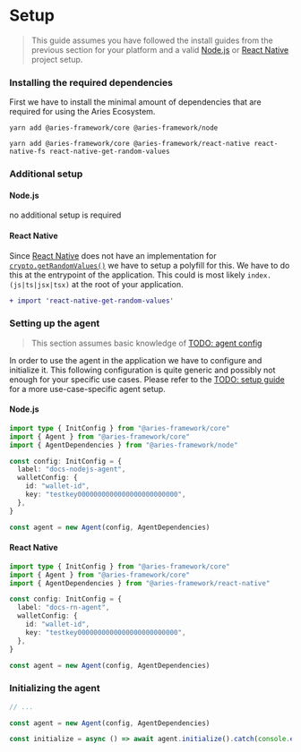 # Setup

> This guide assumes you have followed the install guides from the previous
> section for your platform and a valid [Node.js](https://nodejs.org) or [React
> Native](https://reactnative.dev) project setup.

### Installing the required dependencies

First we have to install the minimal amount of dependencies that are required
for using the Aries Ecosystem.

```console title="Node.js"
yarn add @aries-framework/core @aries-framework/node
```

```console title="React Native"
yarn add @aries-framework/core @aries-framework/react-native react-native-fs react-native-get-random-values
```

### Additional setup

#### Node.js

no additional setup is required

#### React Native

Since [React Native](https://reactnative.dev) does not have an implementation
for
[`crypto.getRandomValues()`](https://developer.mozilla.org/en-US/docs/Web/API/Crypto/getRandomValues)
we have to setup a polyfill for this. We have to do this at the entrypoint of
the application. This could is most likely `index.(js|ts|jsx|tsx)` at the root
of your application.

```diff title="index.tsx" showLineNumbers
+ import 'react-native-get-random-values'
```

### Setting up the agent

> This section assumes basic knowledge of [TODO: agent
> config](https://example.org)

In order to use the agent in the application we have to configure and
initialize it. This following configuration is quite generic and possibly not
enough for your specific use cases. Please refer to the [TODO: setup
guide](https://example.org) for a more use-case-specific agent setup.

#### Node.js

```typescript title="index.ts" showLineNumbers
import type { InitConfig } from "@aries-framework/core"
import { Agent } from "@aries-framework/core"
import { AgentDependencies } from "@aries-framework/node"

const config: InitConfig = {
  label: "docs-nodejs-agent",
  walletConfig: {
    id: "wallet-id",
    key: "testkey0000000000000000000000000",
  },
}

const agent = new Agent(config, AgentDependencies)
```

#### React Native

```typescript title="index.ts" showLineNumbers
import type { InitConfig } from "@aries-framework/core"
import { Agent } from "@aries-framework/core"
import { AgentDependencies } from "@aries-framework/react-native"

const config: InitConfig = {
  label: "docs-rn-agent",
  walletConfig: {
    id: "wallet-id",
    key: "testkey0000000000000000000000000",
  },
}

const agent = new Agent(config, AgentDependencies)
```

### Initializing the agent

```typescript title="index.ts"
// ...

const agent = new Agent(config, AgentDependencies)

const initialize = async () => await agent.initialize().catch(console.error)
```
